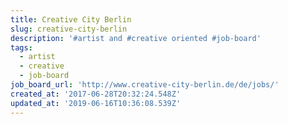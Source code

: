 ```yaml
---
title: Creative City Berlin
slug: creative-city-berlin
description: '#artist and #creative oriented #job-board'
tags:
  - artist
  - creative
  - job-board
job_board_url: 'http://www.creative-city-berlin.de/de/jobs/'
created_at: '2017-06-28T20:32:24.548Z'
updated_at: '2019-06-16T10:36:08.539Z'
---
```


